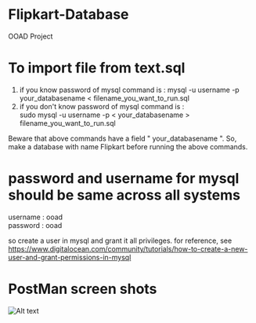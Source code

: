 # Flipkart-Database
OOAD Project
# To import file from text.sql  
1. if you know password of mysql command is : 
  mysql -u username -p your_databasename < filename_you_want_to_run.sql
2. if you don't know password of mysql command is : \
  sudo mysql -u username -p < your_databasename >  filename_you_want_to_run.sql

Beware that above commands have a field " your_databasename ". So, make a database with name Flipkart before running the above commands. 

# password and username for mysql should be same across all systems
username : ooad\
password : ooad

so create a user in mysql and grant it all privileges.
for reference, see https://www.digitalocean.com/community/tutorials/how-to-create-a-new-user-and-grant-permissions-in-mysql


# PostMan screen shots
![Alt text](https://github.com/JAGATDEEPJP/Flipkart-Database/PostmanScreenshots/register1.png?raw=true "POSTMAN Registration")

